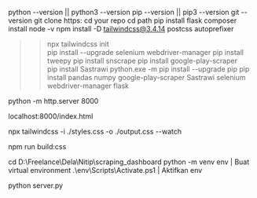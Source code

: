 python --version || python3 --version
pip --version || pip3 --version
git --version
git clone https:
cd your repo
cd path
pip install flask
composer install
node -v
npm install -D tailwindcss@3.4.14 postcss autoprefixer
>> npx tailwindcss init                                                                                                                       
pip install --upgrade selenium webdriver-manager
pip install tweepy
pip install snscrape
pip install google-play-scraper                                                                
>> pip install Sastrawi 
python.exe -m pip install --upgrade pip
pip install pandas numpy google-play-scraper Sastrawi selenium webdriver-manager flask


python -m http.server 8000

localhost:8000/index.html

npx tailwindcss -i ./styles.css -o ./output.css --watch

npm run build:css

cd D:\Freelance\Dela\Nitip\scraping_dashboard
python -m venv env | Buat virtual environment
.\env\Scripts\Activate.ps1 | Aktifkan env

python server.py